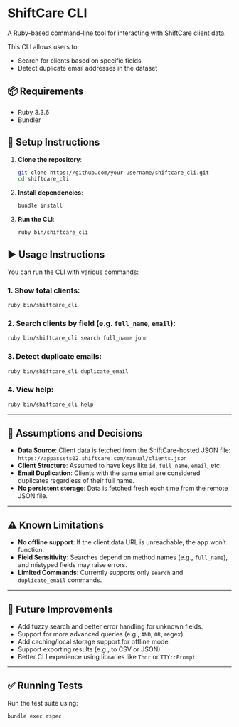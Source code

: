# ShiftCare CLI

A Ruby-based command-line tool for interacting with ShiftCare client data.

This CLI allows users to:

- Search for clients based on specific fields
- Detect duplicate email addresses in the dataset

## 📦 Requirements

- Ruby 3.3.6
- Bundler

## 🔧 Setup Instructions

1. **Clone the repository**:

   ```bash
   git clone https://github.com/your-username/shiftcare_cli.git
   cd shiftcare_cli
   ```

2. **Install dependencies**:

   ```bash
   bundle install
   ```

3. **Run the CLI**:

   ```bash
   ruby bin/shiftcare_cli
   ```

## ▶️ Usage Instructions

You can run the CLI with various commands:

### 1. Show total clients:

```bash
ruby bin/shiftcare_cli
```

### 2. Search clients by field (e.g. `full_name`, `email`):

```bash
ruby bin/shiftcare_cli search full_name john
```

### 3. Detect duplicate emails:

```bash
ruby bin/shiftcare_cli duplicate_email
```

### 4. View help:

```bash
ruby bin/shiftcare_cli help
```

---

## 📌 Assumptions and Decisions

- **Data Source**: Client data is fetched from the ShiftCare-hosted JSON file:  
  `https://appassets02.shiftcare.com/manual/clients.json`
- **Client Structure**: Assumed to have keys like `id`, `full_name`, `email`, etc.
- **Email Duplication**: Clients with the same email are considered duplicates regardless of their full name.
- **No persistent storage**: Data is fetched fresh each time from the remote JSON file.

---

## ⚠️ Known Limitations

- **No offline support**: If the client data URL is unreachable, the app won’t function.
- **Field Sensitivity**: Searches depend on method names (e.g., `full_name`), and mistyped fields may raise errors.
- **Limited Commands**: Currently supports only `search` and `duplicate_email` commands.

---

## 🚀 Future Improvements

- Add fuzzy search and better error handling for unknown fields.
- Support for more advanced queries (e.g., `AND`, `OR`, regex).
- Add caching/local storage support for offline mode.
- Support exporting results (e.g., to CSV or JSON).
- Better CLI experience using libraries like `Thor` or `TTY::Prompt`.

---

## ✅ Running Tests

Run the test suite using:

```bash
bundle exec rspec
```

